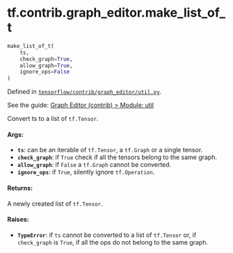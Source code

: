 <div itemscope itemtype="http://developers.google.com/ReferenceObject">
<meta itemprop="name" content="tf.contrib.graph_editor.make_list_of_t" />
</div>

# tf.contrib.graph_editor.make_list_of_t

``` python
make_list_of_t(
    ts,
    check_graph=True,
    allow_graph=True,
    ignore_ops=False
)
```



Defined in [`tensorflow/contrib/graph_editor/util.py`](https://www.tensorflow.org/code/tensorflow/contrib/graph_editor/util.py).

See the guide: [Graph Editor (contrib) > Module: util](../../../../../api_guides/python/contrib.graph_editor.md#Module_util)

Convert ts to a list of `tf.Tensor`.

#### Args:

* <b>`ts`</b>: can be an iterable of `tf.Tensor`, a `tf.Graph` or a single tensor.
* <b>`check_graph`</b>: if `True` check if all the tensors belong to the same graph.
* <b>`allow_graph`</b>: if `False` a `tf.Graph` cannot be converted.
* <b>`ignore_ops`</b>: if `True`, silently ignore `tf.Operation`.

#### Returns:

  A newly created list of `tf.Tensor`.

#### Raises:

* <b>`TypeError`</b>: if `ts` cannot be converted to a list of `tf.Tensor` or,
   if `check_graph` is `True`, if all the ops do not belong to the same graph.